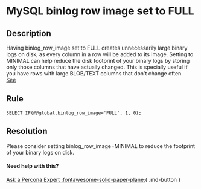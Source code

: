 # MySQL binlog row image set to FULL
## Description
Having binlog_row_image set to FULL creates unnecessarily large binary logs on disk, as every column in a row will be added to its image.  Setting to MINIMAL can help reduce the disk footprint of your binary logs by storing only those columns that have actually changed.  This is specially useful if you have rows with large BLOB/TEXT columns that don't change often.  
[See](https://dev.mysql.com/doc/refman/8.0/en/replication-options-binary-log.html#sysvar_binlog_row_image)

## Rule
`SELECT IF(@@global.binlog_row_image='FULL', 1, 0);`


## Resolution
Please consider setting binlog_row_image=MINIMAL to reduce the footprint of your binary logs on disk.

#### Need help with this?

[Ask a Percona Expert :fontawesome-solid-paper-plane:](https://www.percona.com/about-percona/contact?utm_source=pmm&utm_medium=banner&utm_campaign=advisors_readmore){ .md-button }
